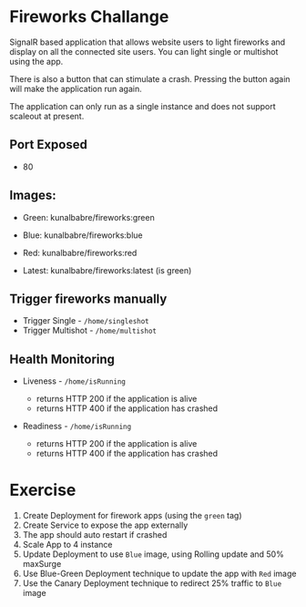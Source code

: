 # Fireworks Challange 

SignalR based application that allows website users to light fireworks and display on all the connected site users. You can light single or multishot using the app.

There is also a button that can stimulate a crash. Pressing the button again will make the application run again.

The application can only run as a single instance and does not support scaleout at present.

## Port Exposed
* 80

## Images: 

* Green: kunalbabre/fireworks:green
* Blue: kunalbabre/fireworks:blue
* Red: kunalbabre/fireworks:red

* Latest: kunalbabre/fireworks:latest (is green)

## Trigger fireworks manually 

* Trigger Single - ```/home/singleshot```
* Trigger Multishot - ```/home/multishot```

## Health Monitoring 

* Liveness - ```/home/isRunning```
    * returns HTTP 200 if the application is alive
    * returns HTTP 400 if the application has crashed

* Readiness  - ```/home/isRunning``` 
    * returns HTTP 200 if the application is alive
    * returns HTTP 400 if the application has crashed


# Exercise 

1. Create Deployment for firework apps (using the ```green``` tag)
2. Create Service to expose the app externally 
3. The app should auto restart if crashed
4. Scale App to 4 instance 
5. Update Deployment to use ```Blue``` image, using Rolling update and 50% maxSurge 
6. Use Blue-Green Deployment technique to update the app with ```Red``` image
7. Use the Canary Deployment technique to redirect 25% traffic to ```Blue``` image

